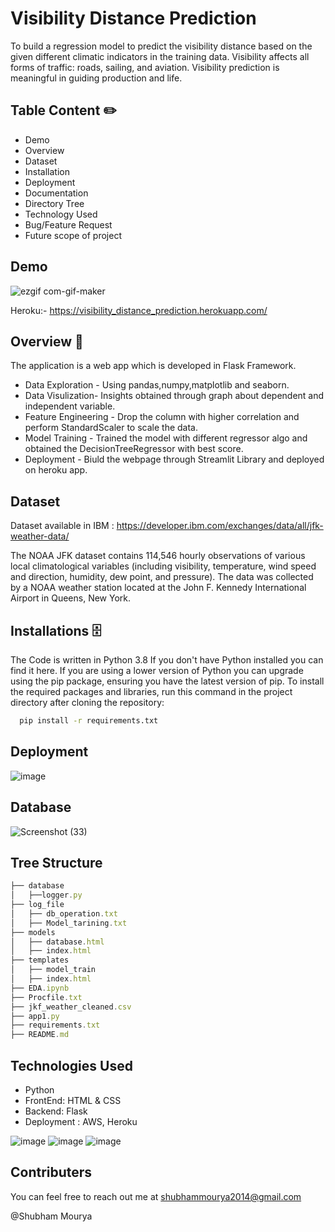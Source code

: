 
# Visibility Distance Prediction

To build a regression model to predict the visibility distance based on the given different climatic indicators in the training data. 
Visibility affects all forms of traffic: roads, sailing, and aviation. Visibility prediction is meaningful in guiding production and life.

## Table Content ✏️
* Demo
* Overview
* Dataset
* Installation
* Deployment
* Documentation
* Directory Tree
* Technology Used
* Bug/Feature Request
* Future scope of project
## Demo

![ezgif com-gif-maker](https://user-images.githubusercontent.com/47842305/140636425-408f65bd-e42c-41dc-a2ca-159e3ee3e668.gif)

Heroku:- https://visibility_distance_prediction.herokuapp.com/

## Overview  📜
The application is a web app which is developed in Flask Framework.
* Data Exploration - Using pandas,numpy,matplotlib and seaborn.
* Data Visulization- Insights obtained through graph about dependent and independent variable.
* Feature Engineering - Drop the column with higher correlation and perform StandardScaler to scale the data.
* Model Training - Trained the model with different regressor algo and obtained the DecisionTreeRegressor with best score.
* Deployment - Biuld the webpage through Streamlit Library and deployed on heroku app.

## Dataset  
Dataset available in IBM : https://developer.ibm.com/exchanges/data/all/jfk-weather-data/

The NOAA JFK dataset contains 114,546 hourly observations of various local climatological variables (including visibility, temperature, wind speed and direction, humidity, dew point, and pressure). The data was collected by a NOAA weather station located at the John F. Kennedy International Airport in Queens, New York.
## Installations  🗄️
The Code is written in Python 3.8 If you don't have Python installed you can find it here. If you are using a lower version of Python you can upgrade using the pip package, ensuring you have the latest version of pip. To install the required packages and libraries, run this command in the project directory after cloning the repository:
```bash
  pip install -r requirements.txt
```
## Deployment
![image](https://user-images.githubusercontent.com/47842305/140636459-9a17b723-7da8-45f9-afeb-0c22f78223f4.png)

## Database 
![Screenshot (33)](https://user-images.githubusercontent.com/47842305/140636439-2d0e4a19-f3ed-44c5-8d2a-b83a39bf7f88.png)

## Tree Structure
```javascript
├── database
│   ├──logger.py
├── log_file
│   ├── db_operation.txt
│   ├── Model_tarining.txt
├── models
│   ├── database.html
│   ├── index.html
├── templates
│   ├── model_train
│   ├── index.html
├── EDA.ipynb
├── Procfile.txt
├── jkf_weather_cleaned.csv
├── app1.py
├── requirements.txt
├── README.md

```


## Technologies Used

* Python
* FrontEnd: HTML & CSS
* Backend: Flask 
* Deployment : AWS, Heroku

![image](https://user-images.githubusercontent.com/47842305/140639851-383d14d8-aff7-4cd0-ae5d-68a456f2f317.png)
![image](https://user-images.githubusercontent.com/47842305/140639859-bc1aa162-84c8-488f-b284-34db2b6fee2b.png)
![image](https://user-images.githubusercontent.com/47842305/140639874-6c2d32d4-2abc-4f1a-8631-e2c0dd546d66.png)


## Contributers
You can feel free to reach out me at shubhammourya2014@gmail.com

@Shubham Mourya
